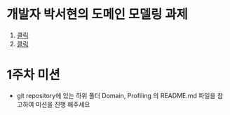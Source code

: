 # 개발자 박서현의 도메인 모델링 과제
1. [클릭](https://github.com/shp7408/career-domain/blob/shp7408/Domain/domainModel-shp7408.png)
2. [클릭](https://github.com/shp7408/career-domain/blob/shp7408/Domain/domainModel-shp7408-board-view-detail.png)

# 1주차 미션
- git repository에 있는 하위 폴더 Domain, Profiling 의 README.md 파일을 참고하여 미션을 진행 해주세요
